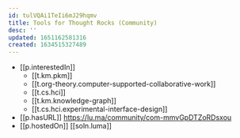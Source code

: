 ```yaml
---
id: tulVQAi1TeIi6mJ29hqmv
title: Tools for Thought Rocks (Community)
desc: ''
updated: 1651162581316
created: 1634515327489
---
```




- [[p.interestedIn]]
  - [[t.km.pkm]]
  - [[t.org-theory.computer-supported-collaborative-work]]
  - [[t.cs.hci]]
  - [[t.km.knowledge-graph]]
  - [[t.cs.hci.experimental-interface-design]]
- [[p.hasURL]] https://lu.ma/community/com-mmvGpDTZoRDsxou
- [[p.hostedOn]] [[soln.luma]]
